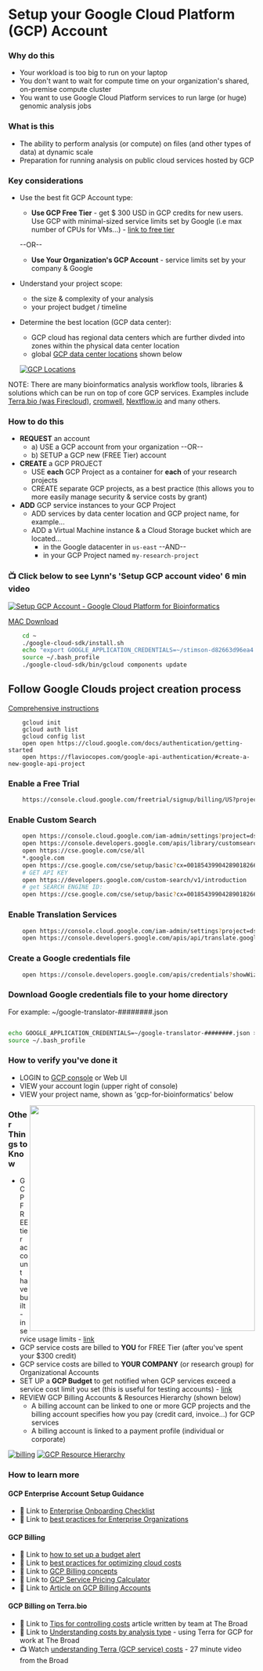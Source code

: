 # Setup your Google Cloud Platform (GCP) Account

### Why do this
 - Your workload is too big to run on your laptop
 - You don't want to wait for compute time on your organization's shared, on-premise compute cluster
 - You want to use Google Cloud Platform services to run large (or huge) genomic analysis jobs

### What is this
 - The ability to perform analysis (or compute) on files (and other types of data) at dynamic scale 
 - Preparation for running analysis on public cloud services hosted by GCP

### Key considerations
 - Use the best fit GCP Account type:  
    - **Use GCP Free Tier** - get $ 300 USD in GCP credits for new users. Use GCP with minimal-sized service limits set by Google (i.e max number of CPUs for VMs...) - [link to free tier](https://cloud.google.com/free) 

    --OR--  

    - **Use Your Organization's GCP Account** - service limits set by your company & Google
 - Understand your project scope:
    - the size & complexity of your analysis  
    - your project budget / timeline  
 - Determine the best location (GCP data center):
    - GCP cloud has regional data centers which are further divded into zones within the physical data center location
    - global [GCP data center locations](https://cloud.google.com/about/locations/) shown below

   [![GCP Locations](/images/regions.png)]()

 NOTE: There are many bioinformatics analysis workflow tools, libraries & solutions which can be run on top of core GCP services.  Examples include [Terra.bio (was Firecloud)](https://terra.bio/), [cromwell](https://cromwell.readthedocs.io/en/stable/), [Nextflow.io](https://www.nextflow.io/) and many others. 

### How to do this
 - **REQUEST** an account
   - a) USE a GCP account from your organization --OR--
   - b) SETUP a GCP new (FREE Tier) account
 - **CREATE** a GCP PROJECT 
   - USE **each** GCP Project as a container for **each** of your research projects
   - CREATE separate GCP projects, as a best practice (this allows you to more easily manage security & service costs by grant)
 - **ADD** GCP service instances to your GCP Project 
    - ADD services by data center location and GCP project name, for example...
    - ADD a Virtual Machine instance & a Cloud Storage bucket which are located...
      - in the Google datacenter in `us-east` --AND--
      - in your GCP Project named `my-research-project`

### 📺 Click below to see Lynn's 'Setup GCP account video' 6 min video
[![Setup GCP Account - Google Cloud Platform for Bioinformatics](http://img.youtube.com/vi/oD8lD8v-Z14/0.jpg)](http://www.youtube.com/watch?v=oD8lD8v-Z14 "Setup GCP Account - Google Cloud Platform for Bioinformatics")

[MAC Download](https://dl.google.com/dl/cloudsdk/channels/rapid/downloads/google-cloud-sdk-290.0.1-darwin-x86_64.tar.gz)

```bash
    cd ~
    ./google-cloud-sdk/install.sh
    echo "export GOOGLE_APPLICATION_CREDENTIALS=~/stimson-d82663d96ea4.json" >> ~/.bash_profile
    source ~/.bash_profile
    ./google-cloud-sdk/bin/gcloud components update
```

## Follow Google Clouds project creation process

[Comprehensive instructions](Setup_GCP_Account.md)

```
    gcloud init
    gcloud auth list
    gcloud config list
    open open https://cloud.google.com/docs/authentication/getting-started
    open https://flaviocopes.com/google-api-authentication/#create-a-new-google-api-project
```

### Enable a Free Trial

```bash
    https://console.cloud.google.com/freetrial/signup/billing/US?project=ds-translation-service
```

### Enable Custom Search

```bash
    open https://console.cloud.google.com/iam-admin/settings?project=ds-custom-search-service
    open https://console.developers.google.com/apis/library/customsearch.googleapis.com?organizationId=0&project=ds-custom-search-service
    open https://cse.google.com/cse/all
	*.google.com
    open https://cse.google.com/cse/setup/basic?cx=001854399042890182666:4g4vbypdey4
    # GET API KEY
    open https://developers.google.com/custom-search/v1/introduction
    # get SEARCH ENGINE ID:
    open https://cse.google.com/cse/setup/basic?cx=001854399042890182666%3A4g4vbypdey4
```

### Enable Translation Services

```bash
    open https://console.cloud.google.com/iam-admin/settings?project=ds-translation-service
    open https://console.developers.google.com/apis/api/translate.googleapis.com/overview?project=ds-translation-service
```

### Create a Google credentials file

```bash
    open https://console.developers.google.com/apis/credentials?showWizardSurvey=true&project=stimson&supportedpurview=project&pli=1
```

### Download Google credentials file to your home directory

For example: ~/google-translator-########.json

```bash

echo GOOGLE_APPLICATION_CREDENTIALS=~/google-translator-########.json > ~/.bash_profile
source ~/.bash_profile
```

### How to verify you've done it
 - LOGIN to [GCP console](http://console.cloud.google.com) or Web UI
 - VIEW your account login (upper right of console)
 - VIEW your project name, shown as 'gcp-for-bioinformatics' below

 <img src="https://github.com/lynnlangit/gcp-for-bioinformatics/raw/master/images/gcp-account.png" width="460" align="right">  


### Other Things to Know
  - GCP FREE tier account have built-in service usage limits - [link](https://cloud.google.com/free/docs/gcp-free-tier)
 - GCP service costs are billed to **YOU** for FREE Tier (after you've spent your $300 credit)
 - GCP service costs are billed to **YOUR COMPANY**  (or research group) for Organizational Accounts
 - SET UP a **GCP Budget** to get notified when GCP services exceed a service cost limit you set (this is useful for testing accounts) - [link](https://cloud.google.com/billing/docs/how-to/budgets)
 - REVIEW GCP Billing Accounts & Resources Hierarchy (shown below)
    - A billing account can be linked to one or more GCP projects and the billing account specifies how you pay (credit card, invoice...) for GCP services
   - A billing account is linked to a payment profile (individual or corporate)

 [![billing](/images/billing.png)]()
 [![GCP Resource Hierarchy](/images/resources.png)]()
 

### How to learn more

#### GCP Enterprise Account Setup Guidance
 - 📘 Link to [Enterprise Onboarding Checklist](https://cloud.google.com/docs/enterprise/onboarding-checklist)
 - 📘 Link to [best practices for Enterprise Organizations](https://cloud.google.com/docs/enterprise/best-practices-for-enterprise-organizations)

#### GCP Billing

 - 📘 Link to [how to set up a budget alert](https://cloud.google.com/billing/docs/how-to/budgets)
- 📘 Link to [best practices for optimizing cloud costs](https://cloud.google.com/blog/products/gcp/best-practices-for-optimizing-your-cloud-costs)
 - 📘 Link to [GCP Billing concepts](https://cloud.google.com/billing/docs/concepts)
 - 📘 Link to [GCP Service Pricing Calculator](https://cloud.google.com/products/calculator/)
- 📘 Link to [Article on GCP Billing Accounts](https://medium.com/google-cloud/managing-billing-permissions-in-google-cloud-31906aa626a0)

#### GCP Billing on Terra.bio
 - 📘 Link to [Tips for controlling costs](https://support.terra.bio/hc/en-us/articles/360029748111-Understanding-and-controlling-cloud-costs-) article written by team at The Broad
 - 📘 Link to [Understanding costs by analysis type](https://support.terra.bio/hc/en-us/articles/360029772212) - using Terra for GCP for work at The Broad
 - 📺 Watch [understanding Terra (GCP service) costs](https://www.youtube.com/watch?v=SRVrzXHkZKU) - 27 minute video from the Broad
